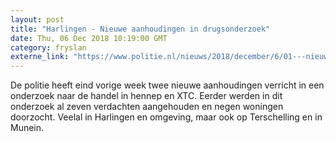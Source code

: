 ```yaml
---
layout: post
title: "Harlingen - Nieuwe aanhoudingen in drugsonderzoek"
date: Thu, 06 Dec 2018 10:19:00 GMT
category: fryslan
externe_link: "https://www.politie.nl/nieuws/2018/december/6/01---nieuwe-aanhoudingen-in-drugsonderzoek.html"
---
```


De politie heeft eind vorige week twee nieuwe aanhoudingen verricht in een onderzoek naar de handel in hennep en XTC. Eerder werden in dit onderzoek al zeven verdachten aangehouden en negen woningen doorzocht. Veelal in Harlingen en omgeving, maar ook op Terschelling en in Munein.
